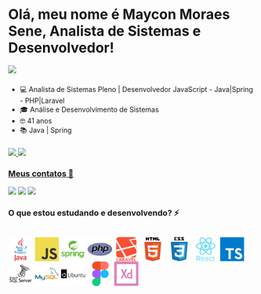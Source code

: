 # Olá, meu nome é Maycon Moraes Sene, Analista de Sistemas e Desenvolvedor!

<img height="150em" src="https://avatars.githubusercontent.com/u/25755934?s=400&u=dcd652ff945051a5d48a62e6100801fb06a0cfeb&v=4">

####
- 💻 Analista de Sistemas Pleno | Desenvolvedor JavaScript - Java|Spring - PHP|Laravel
- 🎓 Análise e Desenvolvimento de Sistemas
- 🤓 41 anos  
- 📚 Java | Spring
###
  <a href="https://github.com/mayconsene">
  <img height="150em" src="https://github-readme-stats.vercel.app/api?username=mayconsene&show_icons=true&theme=black&include_all_commits=true&count_private=true">
  <img height="150em" src="https://github-readme-stats.vercel.app/api/top-langs/?username=mayconsene&layout=compact&langs_count=7&theme=black">
</div>
  
 ### Meus contatos 📱
  
  <div> 
    <a href="https://www.linkedin.com/in/mayconmoraessene/" target="_blank">
    <img src="https://img.shields.io/badge/-LinkedIn-%230077B5?style=for-the-badge&logo=linkedin&logoColor=white" target="_blank"></a> 
    <a href="https://instagram.com/maycon.cleo/" target="_blank">
    <img src="https://img.shields.io/badge/-Instagram-%23E4405F?style=for-the-badge&logo=instagram&logoColor=white" target="_blank"></a>
    <a href = "mailto:mayconmoraessene@gmail.com">
    <img src="https://img.shields.io/badge/-Gmail-%23333?style=for-the-badge&logo=gmail&logoColor=white" target="_blank"></a>
  </div> 
  
  ###
 ### O que estou estudando e desenvolvendo? ⚡
  
<div style="display: inline_block"><br>
  
  <img align="center" alt="Maycon-Java" height="50" width="50" src="https://raw.githubusercontent.com/devicons/devicon/1119b9f84c0290e0f0b38982099a2bd027a48bf1/icons/java/java-original-wordmark.svg">
  <img align="center" alt="Maycon-JavaScript" height="50" width="50" src="https://github.com/devicons/devicon/blob/master/icons/javascript/javascript-original.svg">
  <img align="center" alt="Maycon-Spring" height="50" width="50" src="https://github.com/devicons/devicon/blob/master/icons/spring/spring-original-wordmark.svg">
  <img align="center" alt="Maycon-PHP" height="50" width="50" src="https://github.com/devicons/devicon/blob/master/icons/php/php-original.svg"> 
  <img align="center" alt="Maycon-Laravel" height="50" width="50" src="https://github.com/devicons/devicon/blob/master/icons/laravel/laravel-plain-wordmark.svg">
  <img align="center" alt="Maycon-HTML" height="50" width="50" src="https://raw.githubusercontent.com/devicons/devicon/1119b9f84c0290e0f0b38982099a2bd027a48bf1/icons/html5/html5-original-wordmark.svg">
  <img align="center" alt="Maycon-CSS" height="50" width="50" src="https://raw.githubusercontent.com/devicons/devicon/1119b9f84c0290e0f0b38982099a2bd027a48bf1/icons/css3/css3-original-wordmark.svg">
  <img align="center" alt="Maycon-React" height="50" width="50" src="https://raw.githubusercontent.com/devicons/devicon/1119b9f84c0290e0f0b38982099a2bd027a48bf1/icons/react/react-original-wordmark.svg">
  <img align="center" alt="Maycon-TypeScript" height="50" width="50" src="https://raw.githubusercontent.com/devicons/devicon/1119b9f84c0290e0f0b38982099a2bd027a48bf1/icons/typescript/typescript-original.svg">
  <img align="center" alt="Maycon-SQL" height="50" width="50" src="https://raw.githubusercontent.com/devicons/devicon/1119b9f84c0290e0f0b38982099a2bd027a48bf1/icons/microsoftsqlserver/microsoftsqlserver-plain-wordmark.svg">
  <img align="center" alt="Maycon-MySQL" height="50" width="50" src="https://raw.githubusercontent.com/devicons/devicon/1119b9f84c0290e0f0b38982099a2bd027a48bf1/icons/mysql/mysql-original-wordmark.svg">
  <img align="center" alt="Maycon-Ubuntu" height="50" width="50" src="https://raw.githubusercontent.com/devicons/devicon/1119b9f84c0290e0f0b38982099a2bd027a48bf1/icons/ubuntu/ubuntu-plain-wordmark.svg">
   <img align="center" alt="Maycon-Figma" height="50" width="50" src="https://github.com/devicons/devicon/blob/master/icons/figma/figma-original.svg">
   <img align="center" alt="Maycon-XD" height="50" width="50" src="https://github.com/devicons/devicon/blob/master/icons/xd/xd-line.svg">
   
</div>
